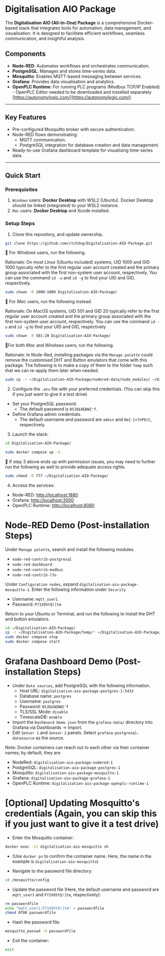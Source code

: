 # Digitalisation AIO Package

The **Digitalisation AIO (All-In-One) Package** is a comprehensive Docker-based stack that integrates tools for automation, data management, and visualisation. It is designed to facilitate efficient workflows, seamless communication, and insightful analysis.

## Components
- **Node-RED**: Automates workflows and orchestrates communication.
- **PostgreSQL**: Manages and stores time-series data.
- **Mosquitto**: Enables MQTT-based messaging between services.
- **Grafana**: Provides data visualisation and analytics.
- **OpenPLC Runtime**: For running PLC programs (Modbus TCP/IP Enabled) - OpenPLC Editor needed to be downloaded and installed separately [https://autonomylogic.com/](https://autonomylogic.com/).

---

## Key Features
- Pre-configured Mosquitto broker with secure authentication.
- Node-RED flows demonstrating:
  - MQTT communication.
  - PostgreSQL integration for database creation and data management.
- Ready-to-use Grafana dashboard template for visualising time-series data.

---

## Quick Start

### Prerequisites
1. `Windows` users: **Docker Desktop** with WSL2 (Ubuntu). Docker Desktop should be linked (integrated) to your WSL2 instance.
2. `Mac` users: **Docker Desktop** and Xcode installed.

### Setup Steps
1. Clone this repository, and update ownership.
```bash
git clone https://github.com/ctch3ng/Digitalisation-AIO-Package.git
```
🚨 For *Windows* users, run the following.

Rationale: On most Linux (Ubuntu included) systems, UID 1000 and GID 1000 typically refer to the first regular user account created and the primary group associated with the first non-system user account, respectively. You can use the command `id -u` and `id -g` to find your UID and GID, respectively.

```bash
sudo chown -R 1000:1000 Digitalisation-AIO-Package/
```
🚨 For *Mac* users, run the following instead.

Rationale: On MacOS systems, UID 501 and GID 20 typically refer to the first regular user account created and the primary group associated with the first non-system user account, respectively. You can use the command `id -u` and `id -g` to find your UID and GID, respectively

```bash
sudo chown -R 501:20 Digitalisation-AIO-Package/
```
🚨For both *Mac* and *Windows* users, run the following.

Rationale: In Node-Red, installing packages via the `Manage palette` could remove the customised DHT and Button emulators that come with this package. The following is to make a copy of them to the folder `Temp` such that we can re-apply them later when needed. 

```bash
sudo cp -r ~/Digitalisation-AIO-Package/nodered-data/node_modules/ ~/Digitalisation-AIO-Package/temp
```

2. Configure the `.env` file with your preferred credentials. (You can skip this if you just want to give it a test drive)
- Set your PostgreSQL password.
  - The default password is `05JD£AEBW2'f`.
- Define Grafana admin credentials.
  - The default username and password are `admin` and `0m{-}>7nP8)C`, respectively. 
3. Launch the stack:
```bash
cd Digitalisation-AIO-Package/
```
```bash
sudo docker compose up -d
```
🚨 If step 3 above ends up with permission issues, you may need to further run the following as well to provide adequate access rights.
```bash
sudo chmod -R 777 ~/Digitalisation-AIO-Package/
```
4. Access the services:
- Node-RED: [http://localhost:1880](http://localhost:1880)
- Grafana: [http://localhost:3000](http://localhost:3000)
- OpenPLC Runtime: [http://localhost:8080](http://localhost:8080)

# Node-RED Demo (Post-installation Steps)
Under `Manage palette`, search and install the following modules.
  - `node-red-contrib-postgresql`
  - `node-red-dashboard`
  - `node-red-contrib-modbus`
  - `node-red-contrib-lfo`
    
Under `Configuration nodes`, expand `digitalisation-aio-package-mosquitto-1`. Enter the following information under `Security`
- Username: `mqtt_user1`
- Password: `P71X95tQ!]tm`

Return to your Ubuntu or Terminal, and run the following to install the DHT and button emulators.
```bash
cd ~/Digitalisation-AIO-Package/
cp -r ~/Digitalisation-AIO-Package/temp/* ~/Digitalisation-AIO-Package/nodered-data/node_modules/
sudo docker compose stop
sudo docker compose start
```


# Grafana Dashboard Demo (Post-installation Steps)
 - Under `Data sources`, add PostgreSQL with the following information.
   - Host URL: `digitalisation-aio-package-postgres-1:5432`
   - Database name: `postgres`
   - Username: `postgres`
   - Password: `05JD£AEBW2'f`
   - TLS/SSL Mode: `disable`
   - TimescaleDB: `enable`
 - Import the `Dashboard Demo.json` from the `grafana-data/` directory into Grafana via Dashboards -> Import. 
 - Edit `Sensor 1` and `Sensor 2` panels. Select `grafana-postgresql-datasource` as the source.

Note: Docker containers can reach out to each other via their container names; by default, they are
 - NodeRed: `digitalisation-aio-package-nodered-1`
 - PostgreSQL: `digitalisation-aio-package-postgres-1`
 - Mosquitto: `digitalisation-aio-package-mosquitto-1`
 - Grafana: `digitalisation-aio-package-grafana-1`
 - OpenPLC Runtime: `digitalisation-aio-package-openplc-runtime-1`

# [Optional] Updating Mosquitto's credentials (Again, you can skip this if you just want to give it a test drive)
- Enter the Mosquitto container:
```bash
docker exec -it digitalisation-aio-mosquitto sh
```
  - (Use `docker ps` to confirm the container name. Here, the name in the example is `digitalisation-aio-mosquitto`)

- Navigate to the password file directory:
```bash
cd /mosquitto/config
```
- Update the password file (Here, the default username and password are `mqtt_user1` and `P71X95tQ!]tm`, respectively):
```bash
rm passwordfile
echo "mqtt_user1:P71X95tQ!]tm" > passwordfile
chmod 0700 passwordfile
```
- Hash the password file:
```bash
mosquitto_passwd -U passwordfile
```
- Exit the container:
```bash
exit
```
